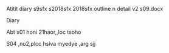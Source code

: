 Atitit diary s9sfx s2018sfx 2018sfx outline n detail v2 s09.docx


Diary
  

 Abt s01  honi   21haor,,loc  tsoho

S04  ,no2,plcc hsiva myedye ,arg sjj
